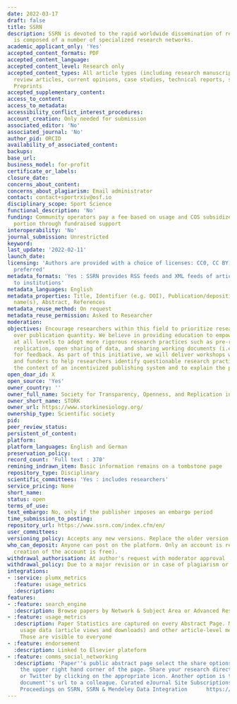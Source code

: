 ```yaml
---
date: 2022-03-17
draft: false
title: SSRN
description: SSRN is devoted to the rapid worldwide dissemination of research and
  is composed of a number of specialized research networks.
academic_applicant_only: 'Yes'
accepted_content_formats: PDF
accepted_content_language:
accepted_content_level: Research only
accepted_content_types: All article types (including research manuscripts, commentaries,
  review articles, current opinions, case studies, technical reports, short communications),
  Preprints
accepted_supplementary_content:
access_to_content:
access_to_metadata:
accessibility_conflict_interest_procedures:
account_creation: Only needed for submission
associated_editor: 'No'
associated_journal: 'No'
author_pid: ORCID
availability_of_associated_content:
backups:
base_url:
business_model: for-profit
certificate_or_labels:
closure_date:
concerns_about_content:
concerns_about_plagiarism: Email administrator
contact: contact+sportrxiv@osf.io
disciplinary_scope: Sport Science
functional_description: 'No'
funding: Community operators pay a fee based on usage and COS subsidizes the other
  portion through fundraised support
interoperability: 'No'
journal_submission: Unrestricted
keyword:
last_update: '2022-02-11'
launch_date:
licensing: 'Authors are provided with a choice of licenses: CC0, CC BY, with CC BY
  preferred'
metadata_formats: 'Yes : SSRN provides RSS feeds and XML feeds of article metadata
  to institutions'
metadata_languages: English
metadata_properties: Title, Identifier (e.g. DOI), Publication/deposition date, Author
  name(s), Abstract, References
metadata_reuse_method: On request
metadata_reuse_permission: Asked to Researcher
moderation:
objectives: Encourage researchers within this field to prioritize research quality
  over publication quantity. We believe in providing education to empower researchers
  at all levels to adopt more rigorous research practices such as pre-registration,
  replication, open sharing of data, and sharing working documents (i.e., preprints)
  for feedback. As part of this initiative, we will deliver workshops with universities
  and funders to help researchers identify questionable research practices within
  the context of an incentivized publishing system and to explain the potential solutions.
open_doar_id: X
open_source: 'Yes'
owner_country: ''
owner_full_name: Society for Transparency, Openness, and Replication in Kinesiology
owner_short_name: STORK
owner_url: https://www.storkinesiology.org/
ownership_type: Scientific society
pid:
peer_review_status:
persistent_of_content:
platform:
platform_languages: English and German
preservation_policy:
record_count: 'Full text : 370'
remining_indrawn_item: Basic information remains on a tombstone page
repository_type: Disciplinary
scientific_committees: 'Yes : includes researchers'
service_pricing: None
short_name:
status: open
terms_of_use:
text_embargo: No, only if the publisher imposes an embargo period
time_submission_to_posting:
repository_url: https://www.ssrn.com/index.cfm/en/
user_committees:
versioning_policy: Accepts any new versions. Replace the older version of the paper.
who_can_deposit: Anyone can post on the platform. Only an account is required ( The
  creation of the account is free).
withdrawal_authorisation: At author's request with moderator approval
withdrawal_policy: Due to a major revision or in case of plagiarism or ethical issues
integrations:
- :service: plumx_metrics
  :feature: usage_metrics
  :description:
features:
- :feature: search_engine
  :description: Browse papers by Network & Subject Area or Advanced Research
- :feature: usage_metrics
  :description: Paper Statistics are captured on every Abstract Page. Metrics include
    usage data (article views and downloads) and other article-level metrics (Citations).
    Those are visible to everyone
- :feature: endorsement
  :description: Linked to Elsevier plateform
- :feature: comms_social_networking
  :description: 'Paper''s public abstract page select the share options located in
    the upper right hand corner of the page. Share your research directly to Facebook
    or Twitter by clicking on the appropriate icon. Another option is to email the
    document''s url to a colleague. Curated eJournal Site Subscriptions. Conference
    Proceedings on SSRN, SSRN & Mendeley Data Integration      https://www.ssrn.com/index.cfm/en/subscribe/'
---
```



